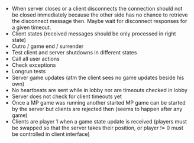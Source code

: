 ﻿- When server closes or a client disconnects the connection should not be closed immediately
  because the other side has no chance to retrieve the disconnect message then.
  Maybe wait for disconnect responses for a given timeout.
- Client states (received messages should be only processed in right state)
- Outro / game end / surrender
- Test client and server shutdowns in different states
- Call all user actions
- Check exceptions
- Longrun tests
- Server game updates (atm the client sees no game updates beside his own)
- No heartbeats are sent while in lobby nor are timeouts checked in lobby
- Server does not check for client timeouts yet
- Once a MP game was running another started MP game can be started by the server but clients are rejected then (seems to happen after any game)
- Clients are player 1 when a game state update is received (players must be swapped so that the server takes their position, or player != 0 must be controlled in client interface)